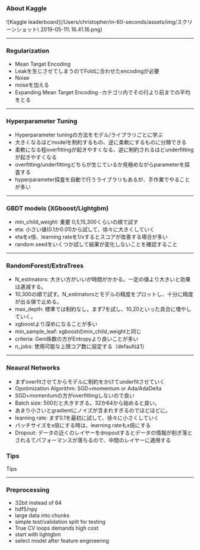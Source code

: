 ### About Kaggle
![Kaggle leaderboard](/Users/christopher/in-60-seconds/assets/img/スクリーンショット\ 2019-05-11\ 16.41.16.png)

---

### Regularization

- Mean Target Encoding
 - Leakを生じさせてしまうのでFoldに合わせたencodingが必要
- Noise
 - noiseを加える
- Expanding Mean Target Encoding
 -カテゴリ内でその行より前までの平均をとる

---

### Hyperparameter Tuning
- Hyperparameter tuningの方法をモデル/ライブラリごとに学ぶ
- 大きくなるほどmodelを制約するもの、逆に柔軟にするものに分類できる
- 柔軟になる程overfittingが起きやすくなる、逆に制約されるほどunderfittingが起きやすくなる
- overfitting/underfittingどちらが生じているか見極めながらparameterを探査する
- hyperparameter探査を自動で行うライブラリもあるが、手作業でやることが多い

---

### GBDT models (XGboost/Lightgbm)
- min_child_weight: 重要 0,5,15,300くらいの順で試す
- eta: 小さい値(0.1か0.01)から試して、徐々に大きくしていく
 - etaをx倍、learning rateを1/xするとスコアが改善する場合が多い
- random seedをいくつか試して結果が変化しないことを確認すること

---

### RandomForest/ExtraTrees
- N_estimators: 大きい方がいいが時間がかかる。一定の値より大きいと効果は逓減する。
 - 10,300の順で試す。N_estimatorsとモデルの精度をプロットし、十分に精度が出る値で止める。
- max_depth: 標準では制約なし。まず7を試し、10,20といった具合に増やしていく。
 - xgboostより深めになることが多い
- min_sample_leaf: xgboostのmin_child_weightと同じ
- criteria: Geni係数の方がEntropyより良いことが多い
- n_jobs: 使用可能な上限コア数に設定する（defaultは1）

---

### Neaural Networks
- まずoverfitさせてからモデルに制約をかけてunderfitさせていく
- Opotimization Algorithm: SGD+momentum or Ada/AdaDelta
 - SGD+momentumの方がoverfittingしないので良い
- Batch size: 500だと大きすぎる。32か64から始めると良い。
 - あまり小さいとgradientにノイズが含まれすぎるのでほどほどに。
- learning rate: まず0.1を最初に試して、徐々に小さくしていく
- バッチサイズをx倍にする時は、learning rateもx倍にする
- Dropout: データの近くのレイヤーをdropoutするとデータの情報が削ぎ落とされるてパフォーマンスが落ちるので、中間のレイヤーに適用する

### Tips
Tips

---

### Preprocessing
- 32bit instead of 64
- hdf5/npy
- large data into chunks
- simple test/validation split for testing
- True CV loops demands high cost
- start with lightgbm
- select model after feature engineering